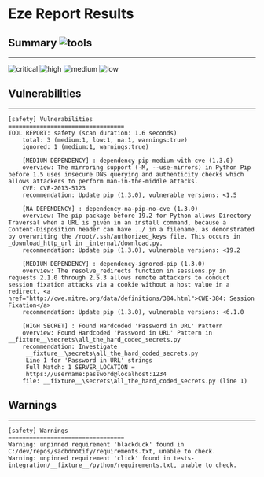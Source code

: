 
# Eze Report Results


## Summary  ![tools](https://img.shields.io/static/v1?style=plastic&label=Tools_executed&message=1&color=blue)
---


![critical](https://img.shields.io/static/v1?style=plastic&label=critical&message=0&color=red)
![high](https://img.shields.io/static/v1?style=plastic&label=high&message=0&color=orange)
![medium](https://img.shields.io/static/v1?style=plastic&label=medium&message=1&color=yellow)
![low](https://img.shields.io/static/v1?style=plastic&label=low&message=1&color=lightgrey)
            

## Vulnerabilities
---


    [safety] Vulnerabilities
    =================================
    TOOL REPORT: safety (scan duration: 1.6 seconds)
        total: 3 (medium:1, low:1, na:1, warnings:true)
        ignored: 1 (medium:1, warnings:true)

        [MEDIUM DEPENDENCY] : dependency-pip-medium-with-cve (1.3.0)
        overview: The mirroring support (-M, --use-mirrors) in Python Pip before 1.5 uses insecure DNS querying and authenticity checks which allows attackers to perform man-in-the-middle attacks.
        CVE: CVE-2013-5123
        recommendation: Update pip (1.3.0), vulnerable versions: <1.5

        [NA DEPENDENCY] : dependency-na-pip-no-cve (1.3.0)
        overview: The pip package before 19.2 for Python allows Directory Traversal when a URL is given in an install command, because a Content-Disposition header can have ../ in a filename, as demonstrated by overwriting the /root/.ssh/authorized_keys file. This occurs in _download_http_url in _internal/download.py.
        recommendation: Update pip (1.3.0), vulnerable versions: <19.2

        [MEDIUM DEPENDENCY] : dependency-ignored-pip (1.3.0)
        overview: The resolve_redirects function in sessions.py in requests 2.1.0 through 2.5.3 allows remote attackers to conduct session fixation attacks via a cookie without a host value in a redirect. <a href="http://cwe.mitre.org/data/definitions/384.html">CWE-384: Session Fixation</a>
        recommendation: Update pip (1.3.0), vulnerable versions: <6.1.0

        [HIGH SECRET] : Found Hardcoded 'Password in URL' Pattern
        overview: Found Hardcoded 'Password in URL' Pattern in __fixture__\secrets\all_the_hard_coded_secrets.py
        recommendation: Investigate
         __fixture__\secrets\all_the_hard_coded_secrets.py
         Line 1 for 'Password in URL' strings
         Full Match: 1 SERVER_LOCATION =
         https://username:password@localhost:1234
        file: __fixture__\secrets\all_the_hard_coded_secrets.py (line 1)


## Warnings
---

    [safety] Warnings
    =================================
    Warning: unpinned requirement 'blackduck' found in C:/dev/repos/sacbdnotify/requirements.txt, unable to check.
    Warning: unpinned requirement 'click' found in tests-integration/__fixture__/python/requirements.txt, unable to check.
    
